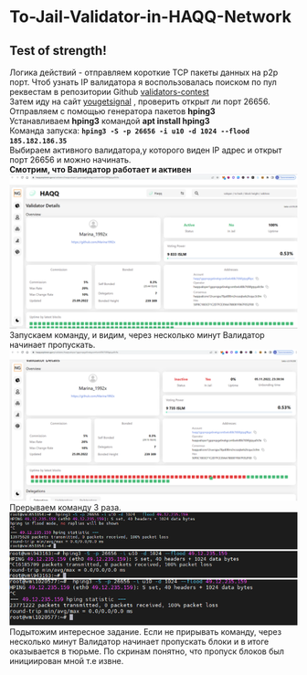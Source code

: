# To-Jail-Validator-in-HAQQ-Network
## Test of strength!
Логика действий - отправляем короткие TCP пакеты данных на p2p порт.
Чтоб узнать IP валидатора я воспользовалась поиском по пул реквестам в репозитории Github [validators-contest](https://github.com/haqq-network/validators-contest)<br/>
Затем иду на сайт [yougetsignal](https://www.yougetsignal.com/tools/open-ports/) , проверить открыт ли порт 26656.<br/>
Отправляем с помощью генератора пакетов **hping3**<br/>
Устанавливаем **hping3** командой **apt install hping3**<br/>
Команда запуска: **`hping3 -S -p 26656 -i u10 -d 1024 --flood 185.182.186.35`**<br/>
Выбираем активного валидатора,у которого виден IP адрес и открыт порт 26656  и можно начинать.<br/>
**Смотрим, что Валидатор работает и активен**<br/>
![pic1](https://github.com/Takhminaqa/To-Jail-Validator-in-HAQQ-Network/blob/main/asset/1pic.png)
Запускаем команду, и видим, через несколько минут Валидатор начинает пропускать. <br/>
![pic2](https://github.com/Takhminaqa/To-Jail-Validator-in-HAQQ-Network/blob/main/asset/2pics.png)
Прерываем команду 3 раза. 
![pic3](https://github.com/Takhminaqa/To-Jail-Validator-in-HAQQ-Network/blob/main/asset/3pics.png)
![pic4](https://github.com/Takhminaqa/To-Jail-Validator-in-HAQQ-Network/blob/main/asset/4pics.png)
![pic5](https://github.com/Takhminaqa/To-Jail-Validator-in-HAQQ-Network/blob/main/asset/5pics.png)
Подытожим интересное задание. Если не прирывать команду, через несколько минут Валидатор начинает пропускать блоки и в итоге оказывается в тюрьме. По скринам понятно, что пропуск блоков был инициирован мной т.е извне.

